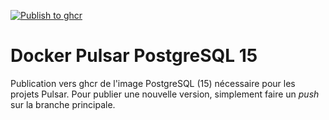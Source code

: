 [![Publish to ghcr](https://github.com/ophelios-studio/docker-pulsar-postgres/actions/workflows/publish.yml/badge.svg)](https://github.com/ophelios-studio/docker-pulsar-php82/actions/workflows/publish.yml)

# Docker Pulsar PostgreSQL 15

Publication vers ghcr de l'image PostgreSQL (15) nécessaire pour les projets Pulsar. Pour publier une nouvelle version, 
simplement faire un _push_ sur la branche principale.

